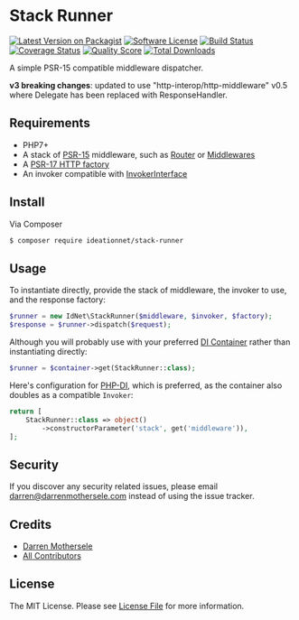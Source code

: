 # Stack Runner

[![Latest Version on Packagist][ico-version]][link-packagist]
[![Software License][ico-license]](LICENSE.md)
[![Build Status][ico-travis]][link-travis]
[![Coverage Status][ico-scrutinizer]][link-scrutinizer]
[![Quality Score][ico-code-quality]][link-code-quality]
[![Total Downloads][ico-downloads]][link-downloads]

A simple PSR-15 compatible middleware dispatcher. 

__v3 breaking changes__: updated to use "http-interop/http-middleware" v0.5
where Delegate has been replaced with ResponseHandler.

## Requirements

 * PHP7+
 * A stack of [PSR-15](https://github.com/http-interop/http-middleware) middleware, such as [Router](https://github.com/ideationnet/router-middleware) or [Middlewares](https://github.com/middlewares/psr15-middlewares)
 * A [PSR-17 HTTP factory](https://github.com/http-interop/http-factory)
 * An invoker compatible with [InvokerInterface](https://github.com/PHP-DI/Invoker/blob/master/src/InvokerInterface.php)

## Install

Via Composer

```bash
$ composer require ideationnet/stack-runner
```

## Usage

To instantiate directly, provide the stack of middleware,
the invoker to use, and the response factory:

```php
$runner = new IdNet\StackRunner($middleware, $invoker, $factory);
$response = $runner->dispatch($request);
```

Although you will probably use with your preferred
[DI Container](https://github.com/container-interop/container-interop)
rather than instantiating directly:

```php
$runner = $container->get(StackRunner::class);
```

Here's configuration for [PHP-DI](http://php-di.org/), which is 
preferred, as the container also doubles as a compatible `Invoker`:

```php
return [
    StackRunner::class => object()
        ->constructorParameter('stack', get('middleware')),
];
```

## Security

If you discover any security related issues, please email
darren@darrenmothersele.com instead of using the issue tracker.


## Credits

- [Darren Mothersele](http://www.darrenmothersele.com)
- [All Contributors](../../contributors)

## License

The MIT License. Please see [License File](License.md) for more information.

[ico-version]: https://img.shields.io/packagist/v/ideationnet/stack-runner.svg?style=flat-square
[ico-license]: https://img.shields.io/badge/license-MIT-brightgreen.svg?style=flat-square
[ico-travis]: https://img.shields.io/travis/ideationnet/stack-runner/master.svg?style=flat-square
[ico-scrutinizer]: https://img.shields.io/scrutinizer/coverage/g/ideationnet/stack-runner.svg?style=flat-square
[ico-code-quality]: https://img.shields.io/scrutinizer/g/ideationnet/stack-runner.svg?style=flat-square
[ico-packagist]: https://img.shields.io/packagist/v/ideationnet/stack-runner.svg?style=flat-square
[ico-downloads]: https://img.shields.io/packagist/dt/ideationnet/stack-runner.svg?style=flat-square

[link-packagist]: https://packagist.org/packages/ideationnet/stack-runner
[link-travis]: https://travis-ci.org/ideationnet/stack-runner
[link-scrutinizer]: https://scrutinizer-ci.com/g/ideationnet/stack-runner/code-structure
[link-code-quality]: https://scrutinizer-ci.com/g/ideationnet/stack-runner
[link-downloads]: https://packagist.org/packages/ideationnet/stack-runner
[link-author]: https://github.com/darrenmothersele
[link-contributors]: ../../contributors
